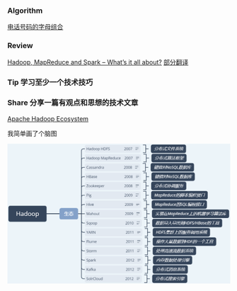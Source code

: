 ### Algorithm
[电话号码的字母组合](https://leetcode-cn.com/problems/letter-combinations-of-a-phone-number/submissions/)

### Review
[Hadoop, MapReduce and Spark – What’s it all about?](https://www.codewall.co.uk/hadoop-mapreduce-and-spark-whats-it-all-about/)
[部分翻译](hadoop.md)

 
### Tip 学习至少一个技术技巧

      

### Share 分享一篇有观点和思想的技术文章
[Apache Hadoop Ecosystem](http://blog.newtechways.com/2017/10/apache-hadoop-ecosystem.html)

我简单画了个脑图

![](hadoopeco.jpg)

